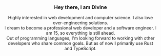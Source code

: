 <div align="center">
<h3> Hey there, I am Divine </h3>
Highly interested in web development and computer science. I also love over-engineering solutions. </br>
I dream to become a professional web developer and a software engineer. I am 15, so everything is still ahead. <br/>
Out of programming languages, I'm looking forward to working with other developers who share common goals. But as of now I primarily use Rust and TypeScript. </br>
</div>
